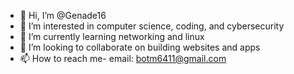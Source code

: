- 👋 Hi, I’m @Genade16
- 👀 I’m interested in computer science, coding, and cybersecurity
- 🌱 I’m currently learning networking and linux
- 💞️ I’m looking to collaborate on building websites and apps
- 📫 How to reach me- email: botm6411@gmail.com

<!---
Genade16/Genade16 is a ✨ special ✨ repository because its `README.md` (this file) appears on your GitHub profile.
You can click the Preview link to take a look at your changes.
--->
